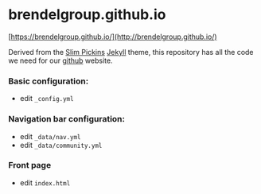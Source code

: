 brendelgroup.github.io
=============

[https://brendelgroup.github.io/](http://brendelgroup.github.io/)

Derived from the
[Slim Pickins](http://chrisanthropic.github.io/slim-pickins-jekyll-theme/)
[Jekyll](http://jekyllrb.com/) theme, this repository has all the code we need
for our
[github](https://help.github.com/articles/setting-up-your-github-pages-site-locally-with-jekyll/)
website.

### Basic configuration:
* edit `_config.yml`

### Navigation bar configuration:
* edit `_data/nav.yml`
* edit `_data/community.yml`

### Front page
* edit `index.html`
